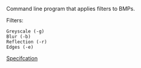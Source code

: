 Command line program that applies filters to BMPs.

Filters:

    Greyscale (-g)
    Blur (-b)
    Reflection (-r)
    Edges (-e)

[Specifcation](https://cs50.harvard.edu/x/2025/psets/4/filter/more/)
